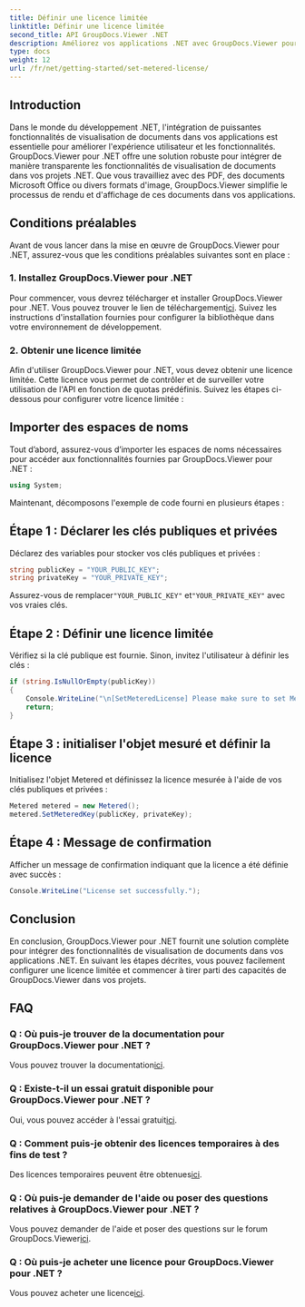 ```yaml
---
title: Définir une licence limitée
linktitle: Définir une licence limitée
second_title: API GroupDocs.Viewer .NET
description: Améliorez vos applications .NET avec GroupDocs.Viewer pour une visualisation transparente des documents. Intégrez facilement des fonctionnalités de rendu de documents dans vos projets.
type: docs
weight: 12
url: /fr/net/getting-started/set-metered-license/
---
```

## Introduction
Dans le monde du développement .NET, l'intégration de puissantes fonctionnalités de visualisation de documents dans vos applications est essentielle pour améliorer l'expérience utilisateur et les fonctionnalités. GroupDocs.Viewer pour .NET offre une solution robuste pour intégrer de manière transparente les fonctionnalités de visualisation de documents dans vos projets .NET. Que vous travailliez avec des PDF, des documents Microsoft Office ou divers formats d'image, GroupDocs.Viewer simplifie le processus de rendu et d'affichage de ces documents dans vos applications.
## Conditions préalables
Avant de vous lancer dans la mise en œuvre de GroupDocs.Viewer pour .NET, assurez-vous que les conditions préalables suivantes sont en place :
### 1. Installez GroupDocs.Viewer pour .NET
 Pour commencer, vous devrez télécharger et installer GroupDocs.Viewer pour .NET. Vous pouvez trouver le lien de téléchargement[ici](https://releases.groupdocs.com/viewer/net/). Suivez les instructions d'installation fournies pour configurer la bibliothèque dans votre environnement de développement.
### 2. Obtenir une licence limitée
Afin d'utiliser GroupDocs.Viewer pour .NET, vous devez obtenir une licence limitée. Cette licence vous permet de contrôler et de surveiller votre utilisation de l'API en fonction de quotas prédéfinis. Suivez les étapes ci-dessous pour configurer votre licence limitée :

## Importer des espaces de noms
Tout d’abord, assurez-vous d’importer les espaces de noms nécessaires pour accéder aux fonctionnalités fournies par GroupDocs.Viewer pour .NET :
```csharp
using System;
```

Maintenant, décomposons l'exemple de code fourni en plusieurs étapes :
## Étape 1 : Déclarer les clés publiques et privées
Déclarez des variables pour stocker vos clés publiques et privées :
```csharp
string publicKey = "YOUR_PUBLIC_KEY";
string privateKey = "YOUR_PRIVATE_KEY";
```
 Assurez-vous de remplacer`"YOUR_PUBLIC_KEY"` et`"YOUR_PRIVATE_KEY"` avec vos vraies clés.
## Étape 2 : Définir une licence limitée
Vérifiez si la clé publique est fournie. Sinon, invitez l'utilisateur à définir les clés :
```csharp
if (string.IsNullOrEmpty(publicKey))
{
    Console.WriteLine("\n[SetMeteredLicense] Please make sure to set Metered keys. Learn more at https://buy.groupdocs.com/faqs/licensing/metered.");
    return;
}
```
## Étape 3 : initialiser l'objet mesuré et définir la licence
Initialisez l'objet Metered et définissez la licence mesurée à l'aide de vos clés publiques et privées :
```csharp
Metered metered = new Metered();
metered.SetMeteredKey(publicKey, privateKey);
```
## Étape 4 : Message de confirmation
Afficher un message de confirmation indiquant que la licence a été définie avec succès :
```csharp
Console.WriteLine("License set successfully.");
```

## Conclusion
En conclusion, GroupDocs.Viewer pour .NET fournit une solution complète pour intégrer des fonctionnalités de visualisation de documents dans vos applications .NET. En suivant les étapes décrites, vous pouvez facilement configurer une licence limitée et commencer à tirer parti des capacités de GroupDocs.Viewer dans vos projets.
## FAQ
### Q : Où puis-je trouver de la documentation pour GroupDocs.Viewer pour .NET ?
 Vous pouvez trouver la documentation[ici](https://reference.groupdocs.com/viewer/net/).
### Q : Existe-t-il un essai gratuit disponible pour GroupDocs.Viewer pour .NET ?
 Oui, vous pouvez accéder à l'essai gratuit[ici](https://releases.groupdocs.com/).
### Q : Comment puis-je obtenir des licences temporaires à des fins de test ?
 Des licences temporaires peuvent être obtenues[ici](https://purchase.groupdocs.com/temporary-license/).
### Q : Où puis-je demander de l'aide ou poser des questions relatives à GroupDocs.Viewer pour .NET ?
 Vous pouvez demander de l'aide et poser des questions sur le forum GroupDocs.Viewer[ici](https://forum.groupdocs.com/c/viewer/9).
### Q : Où puis-je acheter une licence pour GroupDocs.Viewer pour .NET ?
 Vous pouvez acheter une licence[ici](https://purchase.groupdocs.com/buy).